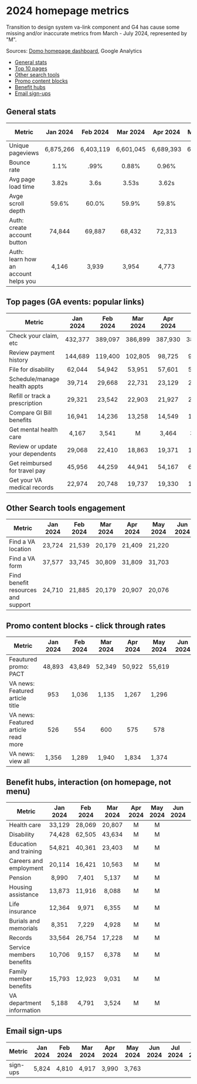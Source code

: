 # 2024 homepage metrics
Transition to design system va-link component and G4 has cause some missing and/or inaccurate metrics from March - July 2024, represented by "M".

Sources: [Domo homepage dashboard](https://va-gov.domo.com/page/80919003), Google Analytics

- [General stats](https://github.com/department-of-veterans-affairs/va.gov-team/edit/master/products/home-page/analytics/2024_data.md#general-stats)
- [Top 10 pages](https://github.com/department-of-veterans-affairs/va.gov-team/blob/master/products/home-page/analytics/2024_data.md#top-pages-ga-events-popular-links)
- [Other search tools](https://github.com/department-of-veterans-affairs/va.gov-team/blob/master/products/home-page/analytics/2024_data.md#other-search-tools-engagement)
- [Promo content blocks](https://github.com/department-of-veterans-affairs/va.gov-team/blob/master/products/home-page/analytics/2024_data.md#promo-content-blocks---click-through-rates)
- [Benefit hubs](https://github.com/department-of-veterans-affairs/va.gov-team/blob/master/products/home-page/analytics/2024_data.md#benefit-hubs-interaction--on-homepage-not-menu)
- [Email sign-ups](https://github.com/department-of-veterans-affairs/va.gov-team/blob/master/products/home-page/analytics/2024_data.md#email-sign-ups)

## General stats
| Metric | Jan 2024 | Feb 2024 | Mar 2024 | Apr 2024 | May 2024 | Jun 2024 | Jul 2024	| Aug 2024 | Sep 2024 | Oct 2024 | Nov 2024 | Dec 2024
|---|:---:|:---:|:---:|:---:|:---:|:---:|:---:|:---:|:---:|:---:|:---:|:---:|
| Unique pageviews | 6,875,266 | 6,403,119 | 6,601,045|6,689,393|6,863,151|
| Bounce rate | 1.1% | .99% |0.88%|0.96%| 0.98%|
| Avg page load time |3.82s | 3.6s | 3.53s|3.62s|3.68s
| Avge scroll depth | 59.6% | 60.0% | 59.9% |59.8% |60.0%|
| Auth: create account button | 74,844| 69,887 |68,432 |72,313 | 71,756
| Auth: learn how an account helps you | 4,146 | 3,939 |3,954 |4,773|5,184

## Top pages (GA events: popular links) 
| Metric | Jan 2024 | Feb 2024 | Mar 2024 | Apr 2024 | May 2024 | Jun 2024 | Jul 2024	| Aug 2024 | Sep 2024 | Oct 2024 | Nov 2024 | Dec 2024
|---|:---:|:---:|:---:|:---:|:---:|:---:|:---:|:---:|:---:|:---:|:---:|:---:|
| Check your claim, etc | 432,377 | 389,097 | 386,899 | 387,930 | 383,372 
| Review payment history | 144,689| 119,400 | 102,805 | 98,725 | 93,733 |
| File for disability | 62,044 | 54,942 | 53,951 | 57,601 | 57,722 | 
| Schedule/manage health appts | 39,714| 29,668 | 22,731 | 23,129 | 22,009 | 
| Refill or track a prescription | 29,321 | 23,542 | 22,903 | 21,927 | 21,915 |
| Compare GI Bill benefits | 16,941 | 14,236 | 13,258 | 14,549 | 13,952 | 
| Get mental health care | 4,167 | 3,541 | M | 3,464 | 3,395 | 
| Review or update your dependents | 29,068| 22,410 | 18,863 | 19,371 | 19,002 | 
| Get reimbursed for travel pay | 45,956 | 44,259 | 44,941 | 54,167 | 66,727 |
| Get your VA medical records | 22,974 | 20,748 | 19,737 | 19,330 | 19,303 |

## Other Search tools engagement
| Metric | Jan 2024 | Feb 2024 | Mar 2024 | Apr 2024 | May 2024 | Jun 2024 | Jul 2024	| Aug 2024 | Sep 2024 | Oct 2024 | Nov 2024 | Dec 2024
|---|:---:|:---:|:---:|:---:|:---:|:---:|:---:|:---:|:---:|:---:|:---:|:---:|
| Find a VA location  | 23,724| 21,539 | 20,179 | 21,409| 21,220|
|Find a VA form  | 37,577 | 33,745 |30,809 | 31,809| 31,703 |
| Find benefit resources and support  | 24,710 | 21,885 | 20,179 | 20,907 | 20,076 |

## Promo content blocks - click through rates
| Metric | Jan 2024 | Feb 2024 | Mar 2024 | Apr 2024 | May 2024 | Jun 2024 | Jul 2024	| Aug 2024 | Sep 2024 | Oct 2024 | Nov 2024 | Dec 2024
|---|:---:|:---:|:---:|:---:|:---:|:---:|:---:|:---:|:---:|:---:|:---:|:---:|
| Feautured promo: PACT | 48,893 | 43,849 | 52,349| 50,922|55,619|
| VA news: Featured article title | 953 | 1,036 | 1,135| 1,267|1,296|
| VA news: Featured article read more | 526 | 554 | 600| 575|578|
| VA news: view all | 1,356 | 1,289 | 1,940 | 1,834|1,374|

## Benefit hubs, interaction  (on homepage, not menu)
| Metric | Jan 2024 | Feb 2024 | Mar 2024 | Apr 2024 | May 2024 | Jun 2024 | Jul 2024	| Aug 2024 | Sep 2024 | Oct 2024 | Nov 2024 | Dec 2024
|---|:---:|:---:|:---:|:---:|:---:|:---:|:---:|:---:|:---:|:---:|:---:|:---:|
| Health care | 33,129 | 28,069 | 20,807 | M | M | 
| Disability | 74,428 | 62,505 | 43,634 | M | M |
| Education and training | 54,821 | 40,361 | 23,403 | M | M | 
| Careers and employment | 20,114 | 16,421 | 10,563 | M | M |
| Pension | 8,990 | 7,401 | 5,137 | M | M |
| Housing assistance | 13,873 | 11,916 | 8,088 | M | M | 
| Life insurance | 12,364 | 9,971 | 6,355 | M | M | 
| Burials and memorials | 8,351 | 7,229 | 4,928 | M | M |
| Records | 33,564 | 26,754 | 17,228 | M | M |
| Service members benefits | 10,706 | 9,157 | 6,378 | M | M | 
| Family member benefits | 15,793 | 12,923 | 9,031 | M | M | 
| VA department information | 5,188 | 4,791 | 3,524 | M | M | 

## Email sign-ups
| Metric | Jan 2024 | Feb 2024 | Mar 2024 | Apr 2024 | May 2024 | Jun 2024 | Jul 2024	| Aug 2024 | Sep 2024 | Oct 2024 | Nov 2024 | Dec 2024
|---|:---:|:---:|:---:|:---:|:---:|:---:|:---:|:---:|:---:|:---:|:---:|:---:|
| sign-ups | 5,824 | 4,810 | 4,917| 3,990 | 3,763 |
